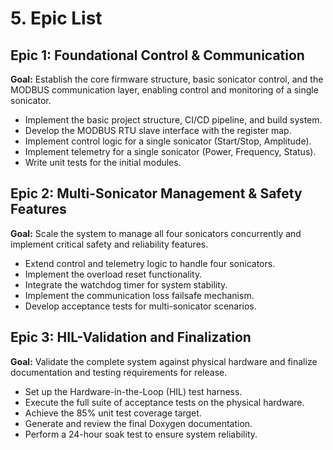 # 5. Epic List

## Epic 1: Foundational Control & Communication

**Goal:** Establish the core firmware structure, basic sonicator control, and the MODBUS communication layer, enabling control and monitoring of a single sonicator.

* Implement the basic project structure, CI/CD pipeline, and build system.
* Develop the MODBUS RTU slave interface with the register map.
* Implement control logic for a single sonicator (Start/Stop, Amplitude).
* Implement telemetry for a single sonicator (Power, Frequency, Status).
* Write unit tests for the initial modules.

## Epic 2: Multi-Sonicator Management & Safety Features

**Goal:** Scale the system to manage all four sonicators concurrently and implement critical safety and reliability features.

* Extend control and telemetry logic to handle four sonicators.
* Implement the overload reset functionality.
* Integrate the watchdog timer for system stability.
* Implement the communication loss failsafe mechanism.
* Develop acceptance tests for multi-sonicator scenarios.

## Epic 3: HIL-Validation and Finalization

**Goal:** Validate the complete system against physical hardware and finalize documentation and testing requirements for release.

* Set up the Hardware-in-the-Loop (HIL) test harness.
* Execute the full suite of acceptance tests on the physical hardware.
* Achieve the 85% unit test coverage target.
* Generate and review the final Doxygen documentation.
* Perform a 24-hour soak test to ensure system reliability.

